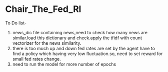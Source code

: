 # Chair_The_Fed_Rl
To Do list-

1. news_dic file containing news,need to check how many news are similar.load this dictionary and check.apply the tfidf with count vectorizer for the news similarity.
2. there is too much up and down fed rates are set by the agent have to find a policy which having very low fluctuation.so, need to set reward for small fed rates change.
3. need to run the model for more number of epochs
